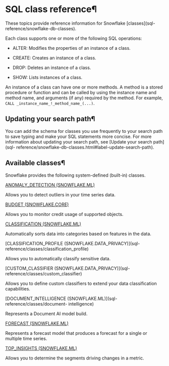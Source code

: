 # SQL class reference¶

These topics provide reference information for Snowflake [classes](sql-
reference/snowflake-db-classes).

Each class supports one or more of the following SQL operations:

  * ALTER: Modifies the properties of an instance of a class.

  * CREATE: Creates an instance of a class.

  * DROP: Deletes an instance of a class.

  * SHOW: Lists instances of a class.

An instance of a class can have one or more methods. A method is a stored
procedure or function and can be called by using the instance name and method
name, and arguments (if any) required by the method. For example, `CALL
_instance_name_!_method_name_(...)`.

## Updating your search path¶

You can add the schema for classes you use frequently to your search path to
save typing and make your SQL statements more concise. For more information
about updating your search path, see [Update your search path](sql-
reference/snowflake-db-classes.html#label-update-search-path).

## Available classes¶

Snowflake provides the following system-defined (built-in) classes.

[ANOMALY_DETECTION (SNOWFLAKE.ML)](sql-reference/classes/anomaly_detection)

    

Allows you to detect outliers in your time series data.

[BUDGET (SNOWFLAKE.CORE)](sql-reference/classes/budget)

    

Allows you to monitor credit usage of supported objects.

[CLASSIFICATION (SNOWFLAKE.ML)](sql-reference/classes/classification)

    

Automatically sorts data into categories based on features in the data.

[CLASSIFICATION_PROFILE (SNOWFLAKE.DATA_PRIVACY)](sql-
reference/classes/classification_profile)

    

Allows you to automatically classify sensitive data.

[CUSTOM_CLASSIFIER (SNOWFLAKE.DATA_PRIVACY)](sql-
reference/classes/custom_classifier)

    

Allows you to define custom classifiers to extend your data classification
capabilities.

[DOCUMENT_INTELLIGENCE (SNOWFLAKE.ML)](sql-reference/classes/document-
intelligence)

    

Represents a Document AI model build.

[FORECAST (SNOWFLAKE.ML)](sql-reference/classes/forecast)

    

Represents a forecast model that produces a forecast for a single or multiple
time series.

[TOP_INSIGHTS (SNOWFLAKE.ML)](sql-reference/classes/top-insights)

    

Allows you to determine the segments driving changes in a metric.

